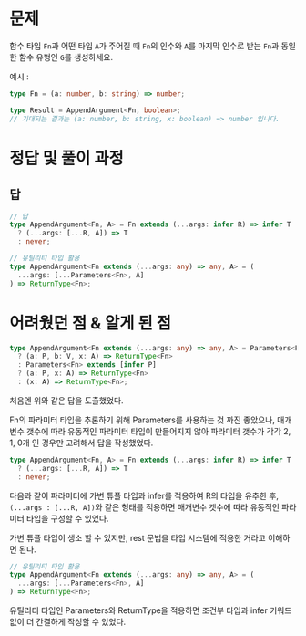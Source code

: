 # 문제

함수 타입 `Fn`과 어떤 타입 `A`가 주어질 때 `Fn`의 인수와 `A`를 마지막 인수로 받는 `Fn`과 동일한 함수 유형인 `G`를 생성하세요.

예시 :

```typescript
type Fn = (a: number, b: string) => number;

type Result = AppendArgument<Fn, boolean>;
// 기대되는 결과는 (a: number, b: string, x: boolean) => number 입니다.
```

# 정답 및 풀이 과정

## 답

```ts
// 답
type AppendArgument<Fn, A> = Fn extends (...args: infer R) => infer T
  ? (...args: [...R, A]) => T
  : never;

// 유틸리티 타입 활용
type AppendArgument<Fn extends (...args: any) => any, A> = (
  ...args: [...Parameters<Fn>, A]
) => ReturnType<Fn>;
```

# 어려웠던 점 & 알게 된 점

```ts
type AppendArgument<Fn extends (...args: any) => any, A> = Parameters<Fn> extends [infer P, infer V]
  ? (a: P, b: V, x: A) => ReturnType<Fn>
  : Parameters<Fn> extends [infer P]
  ? (a: P, x: A) => ReturnType<Fn>
  : (x: A) => ReturnType<Fn>;
```

처음엔 위와 같은 답을 도출했었다.

Fn의 파라미터 타입을 추론하기 위해 Parameters를 사용하는 것 까진 좋았으나, 매개변수 갯수에 따라 유동적인 파라미터 타입이 만들어지지 않아 파라미터 갯수가 각각 2, 1, 0개 인 경우만 고려해서 답을 작성했었다.

```ts
type AppendArgument<Fn, A> = Fn extends (...args: infer R) => infer T
  ? (...args: [...R, A]) => T
  : never;
```

다음과 같이 파라미터에 가변 튜플 타입과 infer를 적용하여 R의 타입을 유추한 후, `(...args : [...R, A])`와 같은 형태를 적용하면 매개변수 갯수에 따라 유동적인 파라미터 타입을 구성할 수 있었다.

가변 튜플 타입이 생소 할 수 있지만, rest 문법을 타입 시스템에 적용한 거라고 이해하면 된다.

```ts
// 유틸리티 타입 활용
type AppendArgument<Fn extends (...args: any) => any, A> = (
  ...args: [...Parameters<Fn>, A]
) => ReturnType<Fn>;
```

유틸리티 타입인 Parameters와 ReturnType을 적용하면 조건부 타입과 infer 키워드 없이 더 간결하게 작성할 수 있었다.
